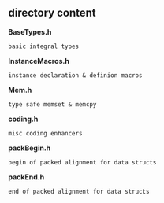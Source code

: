 ## directory content

**BaseTypes.h**
```
basic integral types
```

**InstanceMacros.h**
```
instance declaration & definion macros
```

**Mem.h**
```
type safe memset & memcpy
```

**coding.h**
```
misc coding enhancers
```

**packBegin.h**
```
begin of packed alignment for data structs
```

**packEnd.h**
```
end of packed alignment for data structs
```
